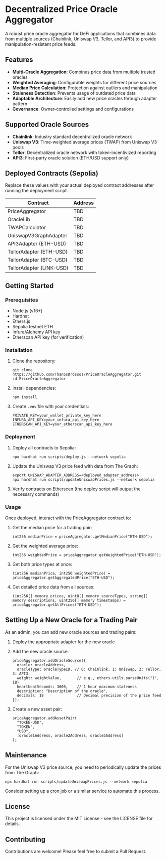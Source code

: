 # Decentralized Price Oracle Aggregator

A robust price oracle aggregator for DeFi applications that combines data from multiple sources (Chainlink, Uniswap V3, Tellor, and API3) to provide manipulation-resistant price feeds.

## Features

- **Multi-Oracle Aggregation**: Combines price data from multiple trusted oracles
- **Weighted Averaging**: Configurable weights for different price sources
- **Median Price Calculation**: Protection against outliers and manipulation
- **Staleness Detection**: Prevents usage of outdated price data
- **Adaptable Architecture**: Easily add new price oracles through adapter pattern
- **Governance**: Owner-controlled settings and configurations

## Supported Oracle Sources

- **Chainlink**: Industry standard decentralized oracle network
- **Uniswap V3**: Time-weighted average prices (TWAP) from Uniswap V3 pools
- **Tellor**: Decentralized oracle network with token-incentivized reporting
- **API3**: First-party oracle solution (ETH/USD support only)

## Deployed Contracts (Sepolia)

Replace these values with your actual deployed contract addresses after running the deployment script.

| Contract                | Address |
|-------------------------|---------|
| PriceAggregator         | TBD     |
| OracleLib               | TBD     |
| TWAPCalculator          | TBD     |
| UniswapV3GraphAdapter   | TBD     |
| API3Adapter (ETH-USD)   | TBD     |
| TellorAdapter (ETH-USD) | TBD     |
| TellorAdapter (BTC-USD) | TBD     |
| TellorAdapter (LINK-USD)| TBD     |

## Getting Started

### Prerequisites

- Node.js (v16+)
- Hardhat
- Ethers.js
- Sepolia testnet ETH
- Infura/Alchemy API key
- Etherscan API key (for verification)

### Installation

1. Clone the repository:
   ```
   git clone https://github.com/ThanosDrossos/PriceOracleAggregator.git
   cd PriceOracleAggregator
   ```

2. Install dependencies:
   ```
   npm install
   ```

3. Create `.env` file with your credentials:
   ```
   PRIVATE_KEY=your_wallet_private_key_here
   INFURA_API_KEY=your_infura_api_key_here
   ETHERSCAN_API_KEY=your_etherscan_api_key_here
   ```

### Deployment

1. Deploy all contracts to Sepolia:
   ```
   npx hardhat run scripts/deploy.js --network sepolia
   ```

2. Update the Uniswap V3 price feed with data from The Graph:
   ```
   export UNISWAP_ADAPTER_ADDRESS=<deployed_adapter_address>
   npx hardhat run scripts/updateUniswapPrices.js --network sepolia
   ```

3. Verify contracts on Etherscan (the deploy script will output the necessary commands)

### Usage

Once deployed, interact with the PriceAggregator contract to:

1. Get the median price for a trading pair:
   ```solidity
   int256 medianPrice = priceAggregator.getMedianPrice("ETH-USD");
   ```

2. Get the weighted average price:
   ```solidity
   int256 weightedPrice = priceAggregator.getWeightedPrice("ETH-USD");
   ```

3. Get both price types at once:
   ```solidity
   (int256 medianPrice, int256 weightedPrice) = priceAggregator.getAggregatedPrice("ETH-USD");
   ```

4. Get detailed price data from all sources:
   ```solidity
   (int256[] memory prices, uint8[] memory sourceTypes, string[] memory descriptions, uint256[] memory timestamps) = priceAggregator.getAllPrices("ETH-USD");
   ```

## Setting Up a New Oracle for a Trading Pair

As an admin, you can add new oracle sources and trading pairs:

1. Deploy the appropriate adapter for the new oracle

2. Add the new oracle source:
   ```solidity
   priceAggregator.addOracleSource({
     oracle: oracleAddress,
     oracleType: oracleTypeID, // 0: Chainlink, 1: Uniswap, 2: Tellor, 3: API3
     weight: weightValue,       // e.g., ethers.utils.parseUnits("1", 18)
     heartbeatSeconds: 3600,    // 1 hour maximum staleness
     description: "Description of the oracle",
     decimals: 18               // Decimal precision of the price feed
   });
   ```

3. Create a new asset pair:
   ```solidity
   priceAggregator.addAssetPair(
     "TOKEN-USD",
     "TOKEN",
     "USD",
     [oracle1Address, oracle2Address, oracle3Address]
   );
   ```

## Maintenance

For the Uniswap V3 price source, you need to periodically update the prices from The Graph:

```
npx hardhat run scripts/updateUniswapPrices.js --network sepolia
```

Consider setting up a cron job or a similar service to automate this process.

## License

This project is licensed under the MIT License - see the LICENSE file for details.

## Contributing

Contributions are welcome! Please feel free to submit a Pull Request.
